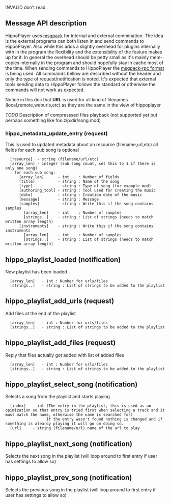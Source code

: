 INVALID don't read

## Message API description

HippoPlayer uses [msgpack](https://msgpack.org) for internal and external commination. The idea is the external programs can both listen in and send commands to HippoPlayer. Also while this adds a slightly overhead for plugins internally with in the program the flexibility and the extensibility of the feature makes up for it. In general the overhead should be petty small as it's mainly mem-copies internally in the program and should hopefully stay in cache most of the time.
When sending commands to HippoPlayer the [msgpack-rpc format](https://github.com/msgpack-rpc/msgpack-rpc/blob/master/spec.md) is being used. All commands bellow are described without the header and only the type of request/notification is noted. It's expected that external tools sending data to HippoPlayer follows the standard or otherwise the commands will not work as expected.

Notice in this doc that **URL** is used for all kind of filenames (local,remote,weburls,etc) as they are the same in the view of hippoplayer

*TODO* Description of compresssed files playback (not supported yet but perhaps something like foo.zip:dir/song.mod)

### hippo_metadata_update_entry (request)

This is used to updated metadata about an resource (filename,url,etc) all fields for each sub song is optional

```
  [resource]  - string (filename/url/etc)
  [array_len] - integer (sub song count, set this to 1 if there is only one song]
    for each sub song:
      [array_len]      - int    : Number of fields
      [title]          - string : Name of the song
      [type]           - string : Type of song (for example mod)
      [authoring_tool] - string : Tool used for creating the music
      [date]           - string : Creation date of the music
      [message]        - string : Message
      [samples]        - string : Write this if the song contains samples
        [array_len]    - int    : Number of samples
        [strings..]    - string : List of strings (needs to match written array length)
      [instruments]    - string : Write this if the song contains instruments
        [array_len]    - int    : Number of samples
        [strings..]    - string : List of strings (needs to match written array length)
```

## hippo_playlist_loaded (notification)

New playlist has been loaded

```
  [array_len]   - int : Number for urls/files
  [strings..]   - string : List of strings to be added to the playlist
```

## hippo_playlist_add_urls (request)

Add files at the end of the playlist

```
  [array_len]   - int : Number for urls/files
  [strings..]   - string : List of strings to be added to the playlist
```

## hippo_playlist_add_files (request)

Reply that files actually got added with list of added files

```
  [array_len]   - int : Number for urls/files
  [strings..]   - string : List of strings to be added to the playlist
```

## hippo_playlist_select_song (notification)

Selects a song from the playlist and starts playing

```
  [index]   - int (The entry in the playlist, this is used as an opimization so that entry is tried first when selecting a track and it must match the name, otherwise the name is searched for)
                  If the entry wasn't found nothing is changed and if something is aleardy playing it will go on doing so.
  [url]     - string (filename/url) name of the url to play
```

## hippo_playlist_next_song (notification)

Selects the next song in the playlist (will loop around to first entry if user has settings to allow so)

## hippo_playlist_prev_song (notification)

Selects the previous song in the playlist (will loop around to first entry if user has settings to allow so)


